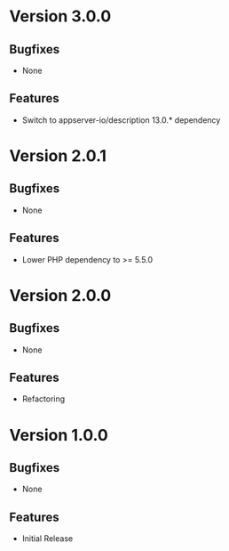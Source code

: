 # Version 3.0.0

## Bugfixes

* None

## Features

* Switch to appserver-io/description 13.0.* dependency

# Version 2.0.1

## Bugfixes

* None

## Features

* Lower PHP dependency to >= 5.5.0

# Version 2.0.0

## Bugfixes

* None

## Features

* Refactoring

# Version 1.0.0

## Bugfixes

* None

## Features

* Initial Release